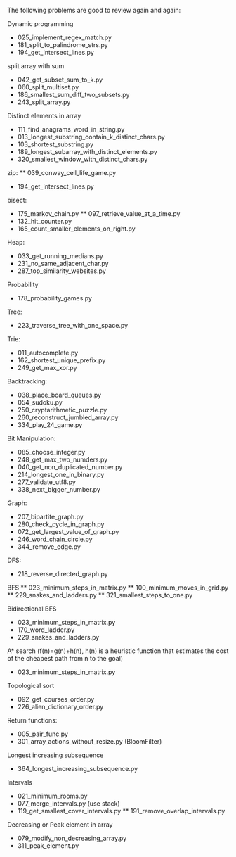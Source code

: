 The following problems are good to review again and again:

Dynamic programming
* 025_implement_regex_match.py
* 181_split_to_palindrome_strs.py
* 194_get_intersect_lines.py

split array with sum
* 042_get_subset_sum_to_k.py
* 060_split_multiset.py
* 186_smallest_sum_diff_two_subsets.py
* 243_split_array.py

Distinct elements in array
* 111_find_anagrams_word_in_string.py
* 013_longest_substring_contain_k_distinct_chars.py
* 103_shortest_substring.py
* 189_longest_subarray_with_distinct_elements.py 
* 320_smallest_window_with_distinct_chars.py
 
zip:
** 039_conway_cell_life_game.py
* 194_get_intersect_lines.py

bisect:
* 175_markov_chain.py
** 097_retrieve_value_at_a_time.py
* 132_hit_counter.py
* 165_count_smaller_elements_on_right.py

Heap:
* 033_get_running_medians.py
* 231_no_same_adjacent_char.py
* 287_top_similarity_websites.py

Probability
* 178_probability_games.py

Tree:
* 223_traverse_tree_with_one_space.py

Trie:
* 011_autocomplete.py
* 162_shortest_unique_prefix.py
* 249_get_max_xor.py

Backtracking:
* 038_place_board_queues.py
* 054_sudoku.py
* 250_cryptarithmetic_puzzle.py
* 260_reconstruct_jumbled_array.py
* 334_play_24_game.py

Bit Manipulation:
* 085_choose_integer.py
* 248_get_max_two_numders.py
* 040_get_non_duplicated_number.py
* 214_longest_one_in_binary.py
* 277_validate_utf8.py
* 338_next_bigger_number.py

Graph:
* 207_bipartite_graph.py
* 280_check_cycle_in_graph.py
* 072_get_largest_value_of_graph.py
* 246_word_chain_circle.py
* 344_remove_edge.py

DFS:
* 218_reverse_directed_graph.py

BFS
** 023_minimum_steps_in_matrix.py
** 100_minimum_moves_in_grid.py
** 229_snakes_and_ladders.py
** 321_smallest_steps_to_one.py

Bidirectional BFS
* 023_minimum_steps_in_matrix.py
* 170_word_ladder.py
* 229_snakes_and_ladders.py

A* search (f(n)=g(n)+h(n), h(n) is a heuristic function that estimates the cost of the cheapest path from n to the goal)
* 023_minimum_steps_in_matrix.py

Topological sort
* 092_get_courses_order.py
* 226_alien_dictionary_order.py

Return functions:
* 005_pair_func.py
* 301_array_actions_without_resize.py  (BloomFilter)

Longest increasing subsequence
* 364_longest_increasing_subsequence.py

Intervals
* 021_minimum_rooms.py
* 077_merge_intervals.py (use stack)
* 119_get_smallest_cover_intervals.py
** 191_remove_overlap_intervals.py 

Decreasing or Peak element in array
* 079_modify_non_decreasing_array.py
* 311_peak_element.py
